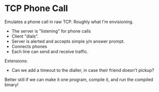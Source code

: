 # TCP Phone Call

Emulates a phone call in raw TCP. Roughly what I'm envisioning.

- The server is "listening" for phone calls
- Client "dials".
- Server is alerted and accepts simple y/n answer prompt.
- Connects phones
- Each line can send and receive traffic.

Extensions:
- Can we add a timeout to the dialler, in case their friend doesn't pickup?

Better still if we can make it one program, compile it, and run the compiled
binary!